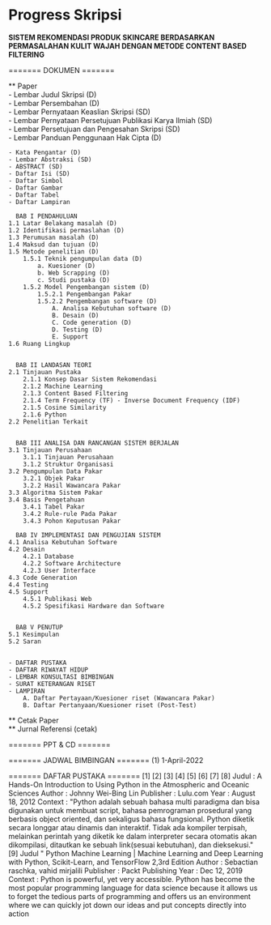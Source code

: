 # Progress Skripsi


**SISTEM REKOMENDASI PRODUK SKINCARE BERDASARKAN PERMASALAHAN KULIT WAJAH DENGAN METODE CONTENT BASED FILTERING**

======= DOKUMEN =======

** Paper  
	- Lembar Judul Skripsi (D)  
	- Lembar Persembahan (D)  
	- Lembar Pernyataan Keaslian Skripsi (SD)  
	- Lembar Pernyataan Persetujuan Publikasi Karya Ilmiah (SD)  
	- Lembar Persetujuan dan Pengesahan Skripsi (SD)  
	- Lembar Panduan Penggunaan Hak Cipta (D)  

	- Kata Pengantar (D)
	- Lembar Abstraksi (SD)
	- ABSTRACT (SD)
	- Daftar Isi (SD)
	- Daftar Simbol 
	- Daftar Gambar
	- Daftar Tabel
	- Daftar Lampiran

	  BAB I PENDAHULUAN
	1.1 Latar Belakang masalah (D)
	1.2 Identifikasi permaslahan (D)
	1.3 Perumusan masalah (D)
	1.4 Maksud dan tujuan (D)
	1.5 Metode penelitian (D)
		1.5.1 Teknik pengumpulan data (D)
			a. Kuesioner (D)
			b. Web Scrapping (D)
			c. Studi pustaka (D)
		1.5.2 Model Pengembangan sistem (D)
			1.5.2.1 Pengembangan Pakar
			1.5.2.2 Pengembangan software (D)
				A. Analisa Kebutuhan software (D)
				B. Desain (D)
				C. Code generation (D)
				D. Testing (D)
				E. Support
	1.6 Ruang Lingkup


	  BAB II LANDASAN TEORI
	2.1 Tinjauan Pustaka
		2.1.1 Konsep Dasar Sistem Rekomendasi
		2.1.2 Machine Learning
		2.1.3 Content Based Filtering
		2.1.4 Term Frequency (TF) - Inverse Document Frequency (IDF)
		2.1.5 Cosine Similarity
		2.1.6 Python
	2.2 Penelitian Terkait


	  BAB III ANALISA DAN RANCANGAN SISTEM BERJALAN
	3.1 Tinjauan Perusahaan
		3.1.1 Tinjauan Perusahaan
		3.1.2 Struktur Organisasi
	3.2 Pengumpulan Data Pakar
		3.2.1 Objek Pakar
		3.2.2 Hasil Wawancara Pakar
	3.3 Algoritma Sistem Pakar
	3.4 Basis Pengetahuan
		3.4.1 Tabel Pakar
		3.4.2 Rule-rule Pada Pakar
		3.4.3 Pohon Keputusan Pakar

	  BAB IV IMPLEMENTASI DAN PENGUJIAN SISTEM
	4.1 Analisa Kebutuhan Software
	4.2 Desain
		4.2.1 Database
		4.2.2 Software Architecture
		4.2.3 User Interface
	4.3 Code Generation
	4.4 Testing
	4.5 Support
		4.5.1 Publikasi Web
		4.5.2 Spesifikasi Hardware dan Software

	
	  BAB V PENUTUP
	5.1 Kesimpulan
	5.2 Saran


	- DAFTAR PUSTAKA
	- DAFTAR RIWAYAT HIDUP
	- LEMBAR KONSULTASI BIMBINGAN
	- SURAT KETERANGAN RISET 
	- LAMPIRAN
		A. Daftar Pertayaan/Kuesioner riset (Wawancara Pakar)
		B. Daftar Pertanyaan/Kuesioner riset (Post-Test)
	
** Cetak Paper  
** Jurnal Referensi (cetak)  


======= PPT & CD =======


======= JADWAL BIMBINGAN =======
(1) 1-April-2022


======= DAFTAR PUSTAKA =======
[1]
[2]
[3]
[4]
[5]
[6]
[7]
[8]
Judul : A Hands-On Introduction to Using Python in the Atmospheric and Oceanic Sciences
Author : Johnny Wei-Bing Lin
Publisher : Lulu.com
Year : August 18, 2012
Context : 
"Python adalah sebuah bahasa multi paradigma dan bisa digunakan untuk membuat script, bahasa pemrograman prosedural yang berbasis object oriented, dan sekaligus bahasa fungsional. Python diketik secara longgar atau dinamis dan interaktif. Tidak ada kompiler terpisah, melainkan perintah yang diketik ke dalam interpreter secara otomatis akan dikompilasi, ditautkan ke sebuah link(sesuai kebutuhan), dan dieksekusi." 
[9] 
Judul " Python Machine Learning | Machine Learning and Deep Learning with Python, Scikit-Learn, and TensorFlow 2,3rd Edition
Author : Sebactian raschka, vahid mirjalili
Publisher : Packt Publishing
Year : Dec 12, 2019 
Context : Python is powerful, yet very accessible. Python has become the most popular programming language for data science because it allows us to forget the tedious parts of programming and offers us an environment where we can quickly jot down our ideas and put concepts directly into action



